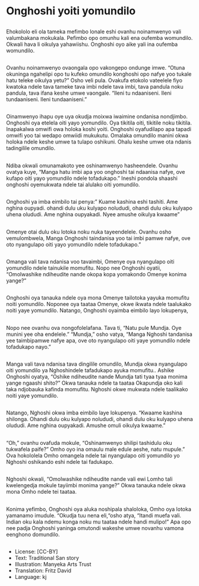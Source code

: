 # Onghoshi yoiti yomundilo

##
Ehokololo eli ola tameka mefimbo lonale eshi ovanhu noinamwenyo vali valumbakana mokukala. Pefimbo opo omunhu kali ena oufemba womundilo. Okwali hava li oikulya yahawiishu. Onghoshi oyo aike yali ina oufemba womundilo.

##
Ovanhu noinamwenyo ovaongala opo vakongepo ondunge imwe. “Otuna okuninga ngahelipi opo tu kufeko omundilo konghoshi opo nafye yoo tukale hatu teleke oikulya yetu?” Osho veli pula. Ovakufa etokolo vateelele fiyo kwatoka ndele tava tameke tava imbi ndele tava imbi, tava pandula noku pandula, tava ifana keshe umwe vaongale. “Ileni tu ndaaniseni. Ileni tundaaniseni. Ileni tundaaniseni.”

##
Oinamwenyo ihapu oye uya okudja moixwa iwaimine ondanisa nondjimbo. Onghoshi oya etelela oiti yayo yomundilo. Oya tikitila oiti, tikitile noku tikitila. Inapakalwa omwifi owa holoka koshi yoiti. Onghoshi oyafudilapo apa tapadi omwifi yoo tai wedapo omwiidi mukukutu. Omalaka omundilo manini okwa holoka ndele keshe umwe ta tulapo oshikuni. Ohalu keshe umwe ota ndanis tadingilile omundilo.

##
Ndiba okwali omunamakoto yee oshinamwenyo hasheendele. Ovanhu ovatya kuye, “Manga hatu imbi apa yoo onghoshi tai ndaanisa nafye, ove kufapo oiti yayo yomundilo ndele tofadukapo.” Ineshi pondola shaashi onghoshi oyemukwata ndele tai alulako oiti yomundilo.

##
Onghoshi ya imba eimbilo tai penya:” Kuame kashina eshi tashiti. Ame nghina oupyadi. ohandi dulu uku kulyapo nolududi, ohandi dulu oku kulyapo uhena olududi. Ame nghina oupyakadi. Nyee amushe oikulya kwaame”

##
Omenye otai dulu oku lotoka noku nuka tayeendelele. Ovanhu osho vemulombwela, Manga Onghoshi taindanisa yoo tai imbi pamwe nafye, ove oto nyangulapo oiti yayo yomundilo ndele tofadukapo.”

##
Omanga vali tava ndanisa voo tavaimbi, Omenye oya nyangulapo oiti yomundilo ndele tainukile momufitu. Nopo nee Onghoshi oyatii, “Omolwashike ndiheudite nande okopa kopa yomakondo Omenye konima yange?” 

##
Onghoshi oya tanauka ndele oya mona Omenye tailotoka yayuka momufitu noiti yomundilo. Noponee oya taataa Omenye, okwe ikwata ndele taalukako noiti yaye yomundilo. Natango, Onghoshi oyaimba eimbilo layo lokupenya, 

##
Nopo nee ovanhu ova nongofolelafana. Tava ti, “Natu pule Mundja. Oye munini yee oha endelele.” “Mundja,” osho vatya, “Manga Nghoshi tandanisa yee taimbipamwe nafye apa, ove oto nyangulapo oiti yaye yomundilo ndele tofadukapo nayo.” 

##
Manga vali tava ndanisa tava dingilile omundilo, Mundja okwa nyangulapo oiti yomundilo ya Nghoshindele tafadukapo ayuka momufitu.. Ashike Onghoshi oyatya, “Oshike ndiheudite nande Mundja tati tyaa tyaa monima yange ngaashi shito?” Okwa tanauka ndele ta taataa Okapundja oko kali taka ndjobauka kafinda momufitu. Nghoshi okwe mukwata ndele taalikako noiti yaye yomundilo. 

##
Natango, Nghoshi okwa imba eimbilo laye lokupenya. “Kwaame kashina shilonga. Ohandi dulu oku kulyapo nolududi, ohandi dulu oku kulyapo uhena olududi. Ame nghina oupyakadi. Amushe omuli oikulya kwaame.”

##
“Oh,” ovanhu ovafuda mokule, “Oshinamwenyo shilipi tashidulu oku tukwafela paife?” Omho oyo ina omaulu male edule aeshe, natu mupule.” Ova hokololela Omho omangela ndele tai nyangulapo oiti yomundilo yo Nghoshi oshikando eshi ndele tai fadukapo.

##
Nghoshi okwali, “Omolwashike ndiheudite nande vali ewi Lomho tali kwelengedja mokule tayiimbi monima yange?” Okwa tanauka ndele okwa mona Omho ndele tei taataa.

##
Konima yefimbo, Onghoshi oya aluka noshipala shaloloka, Omho oya lotoka yamanamo imudule. “Okudja tuu nena eli,“osho atya, “Itandi muefa vali. Indian oku kala ndemu konga noku mu taataa ndele handi mulipo!” Apa opo nee padja Onghoshi yaninga omutondi wakeshe umwe novanhu vamona eenghono domundilo. 

##
* License: [CC-BY]
* Text: Traditional San story
* Illustration: Manyeka Arts Trust
* Translation: Fritz David
* Language: kj
